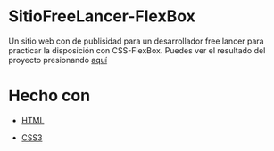 # SitioFreeLancer-FlexBox
Un sitio web con de publisidad para un desarrollador free lancer para practicar la disposición con CSS-FlexBox. Puedes ver el resultado del proyecto presionando [aquí](https://joseramonmendoza.github.io/SitioFreeLancer-FlexBox/)

# Hecho con
- [HTML](https://developer.mozilla.org/en-US/docs/Web/HTML "HTML: HyperText Markup Language")

- [CSS3](https://developer.mozilla.org/en-US/docs/Archive/CSS3 "MDN Web Docs: Css3")
